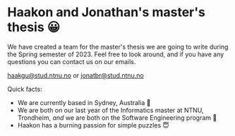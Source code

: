# Haakon and Jonathan's master's thesis 😀
We have created a team for the master's thesis we are going to write during the Spring semester of 2023. 
Feel free to look around, and if you have any questions you can contact us on our emails.

haakgu@stud.ntnu.no or
jonatbr@stud.ntnu.no

Quick facts:
* We are currently based in Sydney, Australia 🦘
* We are both on our last year of the Informatics master at NTNU, Trondheim, _and_ we are both on the Software Engineering program 🤠
* Haakon has a burning passion for simple puzzles 😇
